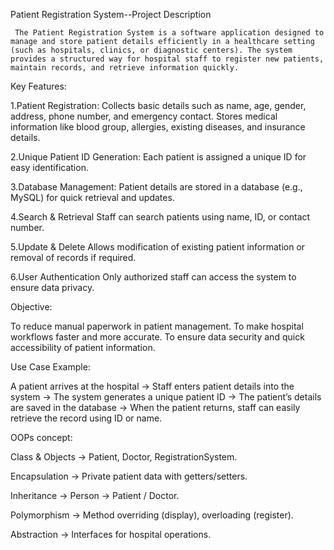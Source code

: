Patient Registration System--Project Description

     The Patient Registration System is a software application designed to manage and store patient details efficiently in a healthcare setting (such as hospitals, clinics, or diagnostic centers). The system provides a structured way for hospital staff to register new patients, maintain records, and retrieve information quickly.

 Key Features:

1.Patient Registration:
Collects basic details such as name, age, gender, address, phone number, and emergency contact.
Stores medical information like blood group, allergies, existing diseases, and insurance details.

2.Unique Patient ID Generation:
Each patient is assigned a unique ID for easy identification.

3.Database Management:
Patient details are stored in a database (e.g., MySQL) for quick retrieval and updates.

4.Search & Retrieval
Staff can search patients using name, ID, or contact number.

5.Update & Delete
Allows modification of existing patient information or removal of records if required.

6.User Authentication
Only authorized staff can access the system to ensure data privacy.

 Objective:

To reduce manual paperwork in patient management.
To make hospital workflows faster and more accurate.
To ensure data security and quick accessibility of patient information.

 Use Case Example:

A patient arrives at the hospital → Staff enters patient details into the system → The system generates a unique patient ID → The patient’s details are saved in the database → When the patient returns, staff can easily retrieve the record using ID or name.

OOPs concept:

Class & Objects → Patient, Doctor, RegistrationSystem.

Encapsulation → Private patient data with getters/setters.

Inheritance → Person → Patient / Doctor.

Polymorphism → Method overriding (display), overloading (register).

Abstraction → Interfaces for hospital operations.

